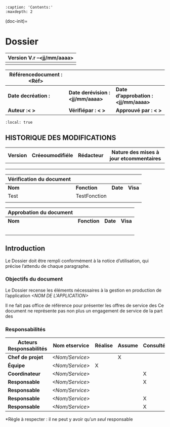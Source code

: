 ```{toctree}
:caption: 'Contents:'
:maxdepth: 2
```

(doc-init)=

# Dossier 

| <Application>Version V.r –<jj/mm/aaaa> |
| -------------------------------------- |
|                                        |

| **Référencedocument :<Réf>** |                                   |                                       |
| ---------------------------- | --------------------------------- | ------------------------------------- |
| **Date decréation :<date>**  | **Date derévision :<jj/mm/aaaa>** | **Date d’approbation : <jj/mm/aaaa>** |
| **Auteur :< >**              | **Vérifiépar : < >**              | **Approuvé par : < >**                |

```{contents} Sommaire
:local: true
```

## HISTORIQUE DES MODIFICATIONS

| **Version** | **Créeoumodifiéle** | **Rédacteur** | **Nature des mises à jour etcommentaires** |
| ----------- | ------------------- | ------------- | ------------------------------------------ |
|             |                     |               |                                            |
|             |                     |               |                                            |
|             |                     |               |                                            |

| **Vérification du document** |              |          |          |
| ---------------------------- | ------------ | -------- | -------- |
| **Nom**                      | **Fonction** | **Date** | **Visa** |
| Test                         | TestFonction |          |          |
|                              |              |          |          |

| **Approbation du document** |                 |          |          |
| --------------------------- | --------------- | -------- | -------- |
| **Nom**                     | **Fonction**    | **Date** | **Visa** |
| *<Nomresponsable>*          | *<Responsable>* |          |          |
| *<NomResponsable>*          | *<Responsable>* |          |          |
|                             |                 |          |          |
|                             |                 |          |          |
|                             |                 |          |          |

## Introduction

Le Dossier doit être rempli conformément à la notice d’utilisation, qui précise l’attendu de chaque
paragraphe.

### Objectifs du document

Le Dossier  recense les éléments nécessaires à la gestion en production de l’application *\<NOM DE L'APPLICATION>* 

Il ne fait pas office de référence pour présenter les offres de service des 
Ce document ne représente pas non plus un engagement de service de la part des 

### Responsabilités

| **Acteurs Responsabilités** | **Nom etservice** | **Réalise** | **Assume** | **Consulté** | **Informé** |
| --------------------------- | ----------------- | ----------- | ---------- | ------------ | ----------- |
| **Chef de projet**          | *<Nom/Service>*   |             | X          |              |             |
| **Équipe**                  | *<Nom/Service>*   | X           |            |              |             |
| **Coordinateur**            | *<Nom/Service>*   |             |            | X            | X           |
| **Responsable**             | *<Nom/Service>*   |             |            | X            | X           |
| **Responsable**             | *<Nom/Service>*   |             |            |              | X           |
| **Responsable**             | *<Nom/Service>*   |             |            | X            | X           |
| **Responsable**             | *<Nom/Service>*   |             |            | X            | X           |

\*Règle à respecter : il ne peut y avoir qu’*un seul* responsable
